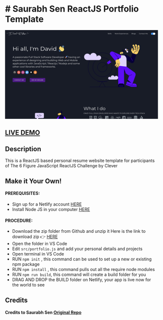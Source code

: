 # # Saurabh Sen ReactJS Portfolio Template      

![ReactJS Resume Website Template](portfolio.png?raw=true "ReactJS Resume Website Template")

## <a href="https://saurabh-sen-portfolio.netlify.app/" target="_blank">LIVE DEMO</a>

## Description
This is a ReactJS based personal resume website template for participants of The 6 Figure JavaScript ReactJS Challenge by Clever 

## Make it Your Own!
#### PREREQUISITES:
- Sign up for a Netlify account <a href='https://www.netlify.com'>HERE</a>
- Install Node JS in your computer <a href='https://nodejs.org/en/'>HERE</a>
#### PROCEDURE:
- Download the zip folder from Github and unzip it
Here is the link to download zip 👉
<a href='https://github.com/CleverProgrammers/portfolio-react-cp/archive/master.zip'>HERE</a>
- Open the folder in VS Code
- Edit <code>src/portfolio.js</code> and add your personal details and projects
- Open terminal in VS Code
- RUN <code>npm init</code> , this command can be used to set up a new or existing npm package
- RUN <code>npm install</code> , this command pulls out all the require node modules
- RUN <code>npm run build</code>, this command will create a build folder for you
- DRAG AND DROP the BUILD folder on Netlify, your app is live now for the world to see


## Credits

#### Credits to Saurabh Sen <a href='https://github.com/saurabhsen1212'>Original Repo</a>
